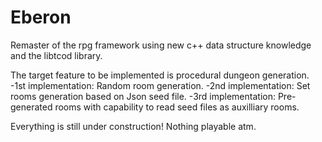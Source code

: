# Eberon
Remaster of the rpg framework using new c++ data structure knowledge and the libtcod library.

The target feature to be implemented is procedural dungeon generation. 
-1st implementation: Random room generation.
-2nd implementation: Set rooms generation based on Json seed file.
-3rd implementation: Pre-generated rooms with capability to read seed files as auxilliary rooms.



Everything is still under construction! Nothing playable atm.

